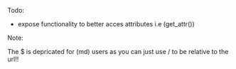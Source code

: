 Todo:
- expose functionality to better acces attributes i.e (get_attr())

Note:

The $ is depricated for (md) users as you can just use / to be relative to the url!!